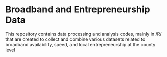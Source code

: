 # Broadband and Entrepreneurship Data

This repository contains data processing and analysis codes, mainly in /R/ that are created to collect and combine various datasets related to broadband availability, speed, and local entrepreneurship at the county level
